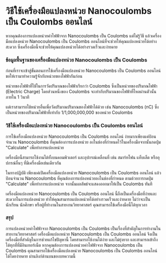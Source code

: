 วิธีใช้เครื่องมือแปลงหน่วย Nanocoulombs เป็น Coulombs ออนไลน์
=============================================================

หากคุณต้องการแปลงหน่วยค่าไฟฟ้าจาก Nanocoulombs เป็น Coulombs แต่ไม่รู้วิธี แล้วเครื่องมือแปลงหน่วย Nanocoulombs เป็น Coulombs ออนไลน์ที่จะช่วยให้คุณแปลงหน่วยได้อย่างสะดวก ซึ่งเครื่องมือนี้จะช่วยให้คุณแปลงหน่วยได้อย่างรวดเร็วและง่ายดาย

### ข้อมูลพื้นฐานของเครื่องมือแปลงหน่วย Nanocoulombs เป็น Coulombs

ก่อนที่เราจะเข้าสู่ขั้นตอนการใช้เครื่องมือแปลงหน่วย Nanocoulombs เป็น Coulombs ออนไลน์ ขอให้เรามาทำความรู้จักกับหน่วยของไฟฟ้ากันก่อน

หน่วยของไฟฟ้าที่ใช้ในการวัดปริมาณของไฟฟ้าเรียกว่า Coulombs ซึ่งเป็นหน่วยของปริมาณไฟฟ้า (Electric Charge) โดยส่วนหนึ่งของ Coulombs จะเท่ากับปริมาณของไฟฟ้าที่ไหลผ่านตัวนั้นภายใน 1 วินาที

แต่เราสามารถใช้หน่วยอื่นเพื่อวัดปริมาณปริมาณของไฟฟ้าได้ด้วย เช่น Nanocoulombs (nC) ซึ่งเป็นหน่วยของปริมาณไฟฟ้าที่เท่ากับ 1/1,000,000,000 ของหน่วย Coulombs

### วิธีใช้เครื่องมือแปลงหน่วย Nanocoulombs เป็น Coulombs ออนไลน์

การใช้เครื่องมือแปลงหน่วย Nanocoulombs เป็น Coulombs ออนไลน์ ง่ายมากเพียงแค่ป้อนจำนวน Nanocoulombs ที่คุณต้องการแปลงหน่วย ลงในช่องที่กำหนดไว้ในเครื่องมือจากนั้นกดปุ่ม "Calculate" เพื่อทำการแปลงหน่วย

เครื่องมือนี้สามารถใช้งานได้ทั้งบนคอมพิวเตอร์ และอุปกรณ์เคลื่อนที่ เช่น สมาร์ทโฟน แท็บเล็ต หรืออุปกรณ์อื่นๆ ที่มีเครื่องมือเช่นเดียวกัน

ในทางปฏิบัติ เพียงแค่เปิดเครื่องมือแปลงหน่วย Nanocoulombs เป็น Coulombs ออนไลน์ แล้วป้อนจำนวน Nanocoulombs ที่คุณต้องการแปลงหน่วยลงในช่องที่กำหนด ตามด้วยการกดปุ่ม "Calculate" เพื่อทำการแปลงหน่วย จากนั้นผลลัพธ์จะแสดงออกมาให้เป็น Coulombs ทันที

เครื่องมือแปลงหน่วย Nanocoulombs เป็น Coulombs ออนไลน์ นี้ถือเป็นเครื่องมือที่ง่ายและสะดวกในการแปลงหน่วย ทำให้คุณสามารถแปลงหน่วยได้อย่างรวดเร็วและง่ายดาย ไม่ว่าจะเป็นนักเรียน นักศึกษา หรือผู้ที่ทำงานในสายงานวิทยาศาสตร์ คุณสามารถใช้เครื่องมือนี้ได้ทุกเวลา

### สรุป

การแปลงหน่วยค่าไฟฟ้าจาก Nanocoulombs เป็น Coulombs เป็นเรื่องที่สำคัญในการทำงานในสายงานวิทยาศาสตร์ เครื่องมือแปลงหน่วย Nanocoulombs เป็น Coulombs ออนไลน์ จึงเป็นเครื่องมือที่สำคัญในการช่วยแก้ไขปัญหานี้ โดยสามารถใช้งานได้ง่าย และไม่ยุ่งยาก และสามารถเข้าถึงได้ทุกที่ที่มีอินเทอร์เน็ต หากคุณต้องการแปลงหน่วยค่าไฟฟ้าจาก Nanocoulombs เป็น Coulombs คุณสามารถใช้เครื่องมือแปลงหน่วย Nanocoulombs เป็น Coulombs ออนไลน์ได้โดยง่ายดาย ผ่านลิงก์ด้านบนของบทความนี้